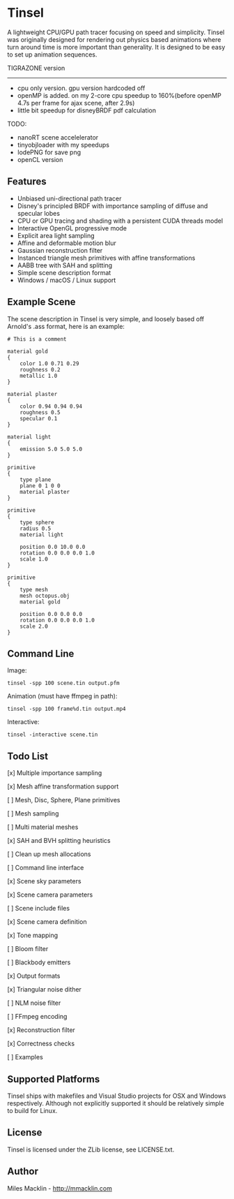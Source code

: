 Tinsel
======

A lightweight CPU/GPU path tracer focusing on speed and simplicity. Tinsel was
originally designed for rendering out physics based animations where turn around
time is more important than generality. It is designed to be easy to set up
animation sequences.

TIGRAZONE version
***********************
* cpu only version. gpu version hardcoded off
* openMP is added. on my 2-core cpu speedup to 160%(before openMP 4.7s per frame for ajax scene, after 2.9s)
* little bit speedup for disneyBRDF pdf calculation

TODO:
- nanoRT scene accelelerator
- tinyobjloader with my speedups
- lodePNG for save png
- openCL version

Features
--------

- Unbiased uni-directional path tracer
- Disney's principled BRDF with importance sampling of diffuse and specular lobes
- CPU or GPU tracing and shading with a persistent CUDA threads model
- Interactive OpenGL progressive mode
- Explicit area light sampling
- Affine and deformable motion blur
- Gaussian reconstruction filter
- Instanced triangle mesh primitives with affine transformations
- AABB tree with SAH and splitting
- Simple scene description format
- Windows / macOS / Linux support

Example Scene
-------------

The scene description in Tinsel is very simple, and loosely based off Arnold's .ass format,
here is an example:

```
# This is a comment

material gold
{
	color 1.0 0.71 0.29
	roughness 0.2
	metallic 1.0	
}

material plaster
{
	color 0.94 0.94 0.94
	roughness 0.5
	specular 0.1
}

material light
{
	emission 5.0 5.0 5.0
}

primitive
{
	type plane
	plane 0 1 0 0
	material plaster
}

primitive
{
	type sphere
	radius 0.5
	material light

	position 0.0 10.0 0.0
	rotation 0.0 0.0 0.0 1.0
	scale 1.0
}

primitive
{
	type mesh
	mesh octopus.obj
	material gold

	position 0.0 0.0 0.0
	rotation 0.0 0.0 0.0 1.0
	scale 2.0
}

```

Command Line
------------

Image:

```
tinsel -spp 100 scene.tin output.pfm
```

Animation (must have ffmpeg in path):

```
tinsel -spp 100 frame%d.tin output.mp4
```

Interactive:

```
tinsel -interactive scene.tin
```

Todo List
---------
[x] Multiple importance sampling

[x] Mesh affine transformation support

[ ] Mesh, Disc, Sphere, Plane primitives

[ ] Mesh sampling

[ ] Multi material meshes

[x] SAH and BVH splitting heuristics

[ ] Clean up mesh allocations

[ ] Command line interface

[x] Scene sky parameters

[x] Scene camera parameters

[ ] Scene include files

[x] Scene camera definition

[x] Tone mapping

[ ] Bloom filter

[ ] Blackbody emitters

[x] Output formats

[x] Triangular noise dither

[ ] NLM noise filter

[ ] FFmpeg encoding

[x] Reconstruction filter

[x] Correctness checks

[ ] Examples

Supported Platforms
-------------------

Tinsel ships with makefiles and Visual Studio projects for OSX and Windows respectively. Although not explicitly supported it should be relatively simple to build for Linux.

License
-------

Tinsel is licensed under the ZLib license, see LICENSE.txt.

Author
------

Miles Macklin - http://mmacklin.com
